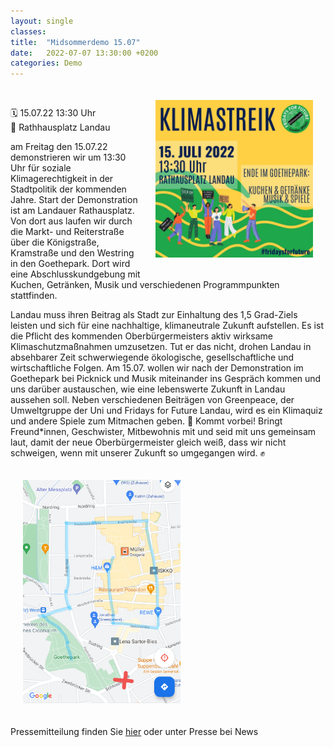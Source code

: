 ```yaml
---
layout: single
classes: 
title:  "Midsommerdemo 15.07"
date:   2022-07-07 13:30:00 +0200
categories: Demo
---
```


<img src="https://github.com/fridaysforfuture-landau-pfalz/fridaysforfuture-landau-pfalz.github.io/blob/main/assets/Demos/Midsommerdemo%2015.07.22/SharePic.jpg?raw=true" alt="SharePic 15.07" style="float:right;" hspace=20 vspace=20 height="50%" width="50%"> <br>

🗓️ 15.07.22 13:30 Uhr <br>
📍 Rathhausplatz Landau <br>

am Freitag den 15.07.22 demonstrieren wir um 13:30 Uhr für soziale Klimagerechtigkeit in der Stadtpolitik der kommenden Jahre. Start der Demonstration ist am Landauer Rathausplatz. Von dort aus laufen wir durch die Markt- und Reiterstraße über die Königstraße, Kramstraße und den Westring in den Goethepark. Dort wird eine Abschlusskundgebung mit Kuchen, Getränken, Musik und verschiedenen Programmpunkten stattfinden. 

Landau muss ihren Beitrag als Stadt zur Einhaltung des 1,5 Grad-Ziels leisten und sich für eine nachhaltige, klimaneutrale Zukunft aufstellen. Es ist die Pflicht des kommenden Oberbürgermeisters aktiv wirksame Klimaschutzmaßnahmen umzusetzen. Tut er das nicht, drohen Landau in absehbarer Zeit schwerwiegende ökologische, gesellschaftliche und wirtschaftliche Folgen. Am 15.07. wollen wir nach der Demonstration im Goethepark bei Picknick und Musik miteinander ins Gespräch kommen und uns darüber austauschen, wie eine lebenswerte Zukunft in Landau aussehen soll. 
Neben verschiedenen Beiträgen von Greenpeace, der Umweltgruppe der Uni und Fridays for Future Landau, wird es ein Klimaquiz und andere Spiele zum Mitmachen geben. 💚 Kommt vorbei! Bringt Freund*innen, Geschwister, Mitbewohnis mit und seid mit uns gemeinsam laut, damit der neue Oberbürgermeister gleich weiß, dass wir nicht schweigen, wenn mit unserer Zukunft so umgegangen wird. ✊

<img src="https://github.com/fridaysforfuture-landau-pfalz/fridaysforfuture-landau-pfalz.github.io/blob/main/assets/Demos/Midsommerdemo%2015.07.22/Demoroute.png?raw=true" alt="Demoroute 15.07" hspace=20 vspace=20 height="50%" width="50%"> <br>

Pressemitteilung finden Sie <a href="assets/Demos/Midsommerdemo 15.07.22/Pressemitteilung 15.07.22.pdf" target="_blank" >hier</a> oder unter Presse bei News
